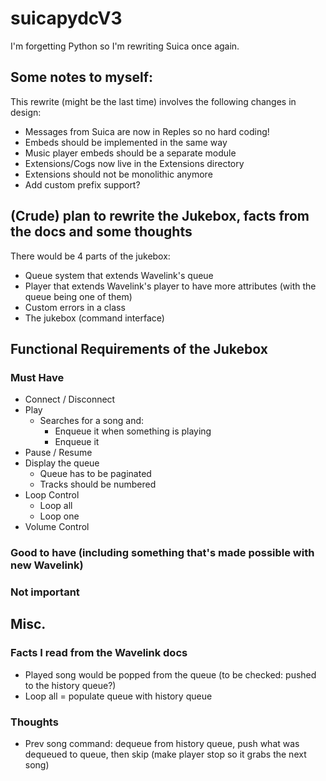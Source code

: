 # suicapydcV3
I'm forgetting Python so I'm rewriting Suica once again.

## Some notes to myself:
This rewrite (might be the last time) involves the following changes in design:
- Messages from Suica are now in Reples so no hard coding!
- Embeds should be implemented in the same way
- Music player embeds should be a separate module
- Extensions/Cogs now live in the Extensions directory
- Extensions should not be monolithic anymore
- Add custom prefix support?

## (Crude) plan to rewrite the Jukebox, facts from the docs and some thoughts
There would be 4 parts of the jukebox:
- Queue system that extends Wavelink's queue
- Player that extends Wavelink's player to have more attributes (with the queue being one of them)
- Custom errors in a class
- The jukebox (command interface)

## Functional Requirements of the Jukebox
### Must Have
- Connect / Disconnect
- Play
    - Searches for a song and:
        - Enqueue it when something is playing
        - Enqueue it
- Pause / Resume
- Display the queue
    - Queue has to be paginated
    - Tracks should be numbered
- Loop Control
    - Loop all
    - Loop one
- Volume Control

### Good to have (including something that's made possible with new Wavelink)

### Not important

## Misc.
### Facts I read from the Wavelink docs
- Played song would be popped from the queue (to be checked: pushed to the history queue?)
- Loop all = populate queue with history queue

### Thoughts
- Prev song command: dequeue from history queue, push what was dequeued to queue, then skip (make player stop so it grabs the next song)
